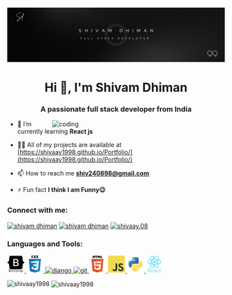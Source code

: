 ![](https://github.com/Shivaay1998/Shivaay1998/blob/main/Black%20Minimal%20Motivation%20Quote%20LinkedIn%20Banner.png)
<h1 align="center">Hi 👋, I'm Shivam Dhiman</h1>
<h3 align="center">A passionate full stack developer from India</h3>
<img src="https://d33wubrfki0l68.cloudfront.net/02441102f929f7a94316d3a01aeb5e59e2d415aa/e34c6/images/loading.gif" alt="coding" align="right" width="400">

- 🌱 I’m currently learning **React js**

- 👨‍💻 All of my projects are available at [https://shivaay1998.github.io/Portfolio/](https://shivaay1998.github.io/Portfolio/)

- 📫 How to reach me **shiv240898@gmail.com**

- ⚡ Fun fact **I think I am Funny😉**

<h3 align="left">Connect with me:</h3>
<p align="left">
<a href="https://linkedin.com/in/shivam dhiman" target="blank"><img align="center" src="https://raw.githubusercontent.com/rahuldkjain/github-profile-readme-generator/master/src/images/icons/Social/linked-in-alt.svg" alt="shivam dhiman" height="30" width="40" /></a>
<a href="https://fb.com/shivam dhiman" target="blank"><img align="center" src="https://raw.githubusercontent.com/rahuldkjain/github-profile-readme-generator/master/src/images/icons/Social/facebook.svg" alt="shivam dhiman" height="30" width="40" /></a>
<a href="https://instagram.com/shivaay.08" target="blank"><img align="center" src="https://raw.githubusercontent.com/rahuldkjain/github-profile-readme-generator/master/src/images/icons/Social/instagram.svg" alt="shivaay.08" height="30" width="40" /></a>
</p>

<h3 align="left">Languages and Tools:</h3>
<p align="left"> <a href="https://getbootstrap.com" target="_blank" rel="noreferrer"> <img src="https://raw.githubusercontent.com/devicons/devicon/master/icons/bootstrap/bootstrap-plain-wordmark.svg" alt="bootstrap" width="40" height="40"/> </a> <a href="https://www.w3schools.com/css/" target="_blank" rel="noreferrer"> <img src="https://raw.githubusercontent.com/devicons/devicon/master/icons/css3/css3-original-wordmark.svg" alt="css3" width="40" height="40"/> </a> <a href="https://www.djangoproject.com/" target="_blank" rel="noreferrer"> <img src="https://cdn.worldvectorlogo.com/logos/django.svg" alt="django" width="40" height="40"/> </a> <a href="https://git-scm.com/" target="_blank" rel="noreferrer"> <img src="https://www.vectorlogo.zone/logos/git-scm/git-scm-icon.svg" alt="git" width="40" height="40"/> </a> <a href="https://www.w3.org/html/" target="_blank" rel="noreferrer"> <img src="https://raw.githubusercontent.com/devicons/devicon/master/icons/html5/html5-original-wordmark.svg" alt="html5" width="40" height="40"/> </a> <a href="https://developer.mozilla.org/en-US/docs/Web/JavaScript" target="_blank" rel="noreferrer"> <img src="https://raw.githubusercontent.com/devicons/devicon/master/icons/javascript/javascript-original.svg" alt="javascript" width="40" height="40"/> </a> <a href="https://www.python.org" target="_blank" rel="noreferrer"> <img src="https://raw.githubusercontent.com/devicons/devicon/master/icons/python/python-original.svg" alt="python" width="40" height="40"/> </a> <a href="https://reactjs.org/" target="_blank" rel="noreferrer"> <img src="https://raw.githubusercontent.com/devicons/devicon/master/icons/react/react-original-wordmark.svg" alt="react" width="40" height="40"/> </a> </p>

<p><img align="left" src="https://github-readme-stats.vercel.app/api/top-langs?username=shivaay1998&show_icons=true&locale=en&layout=compact" alt="shivaay1998" /></p>

<p>&nbsp;<img align="center" src="https://github-readme-stats.vercel.app/api?username=shivaay1998&show_icons=true&locale=en" alt="shivaay1998" /></p>
